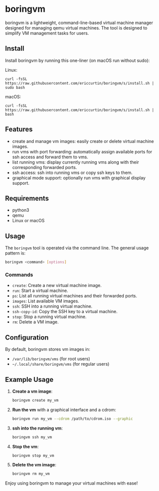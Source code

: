 # boringvm

boringvm is a lightweight, command-line-based virtual machine manager designed for managing qemu virtual machines. The tool is designed to simplify VM management tasks for users.

## Install

Install boringvm by running this one-liner (on macOS run without sudo):

Linux:

```
curl -fsSL https://raw.githubusercontent.com/ericcurtin/boringvm/s/install.sh | sudo bash
```

macOS:

```
curl -fsSL https://raw.githubusercontent.com/ericcurtin/boringvm/s/install.sh | bash
```

## Features

- create and manage vm images: easily create or delete virtual machine images.
- run vms with port forwarding: automatically assign available ports for ssh access and forward them to vms.
- list running vms: display currently running vms along with their corresponding forwarded ports.
- ssh access: ssh into running vms or copy ssh keys to them.
- graphical mode support: optionally run vms with graphical display support.

## Requirements

- python3
- qemu
- Linux or macOS
  
## Usage

The `boringvm` tool is operated via the command line. The general usage pattern is:

```bash
boringvm <command> [options]
```

### Commands

- `create`: Create a new virtual machine image.
- `run`: Start a virtual machine.
- `ps`: List all running virtual machines and their forwarded ports.
- `images`: List available VM images.
- `ssh`: SSH into a running virtual machine.
- `ssh-copy-id`: Copy the SSH key to a virtual machine.
- `stop`: Stop a running virtual machine.
- `rm`: Delete a VM image.

## Configuration

By default, boringvm stores vm images in:

- `/var/lib/boringvm/vms` (for root users)
- `~/.local/share/boringvm/vms` (for regular users)

## Example Usage

1. **Create a vm image**:
   ```bash
   boringvm create my_vm
   ```

2. **Run the vm** with a graphical interface and a cdrom:
   ```bash
   boringvm run my_vm --cdrom /path/to/cdrom.iso --graphic
   ```

3. **ssh into the running vm**:
   ```bash
   boringvm ssh my_vm
   ```

4. **Stop the vm**:
   ```bash
   boringvm stop my_vm
   ```

5. **Delete the vm image**:
   ```bash
   boringvm rm my_vm
   ```

Enjoy using boringvm to manage your virtual machines with ease!

